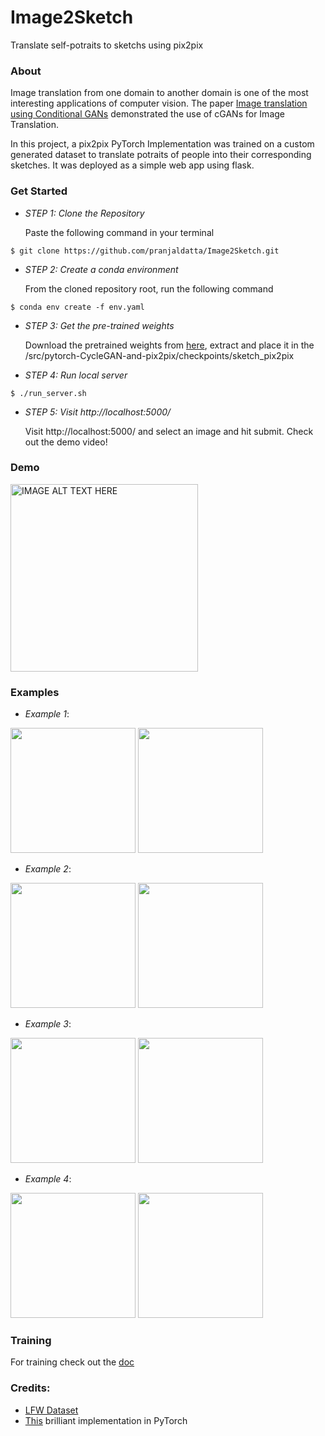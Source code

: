 # Image2Sketch
Translate self-potraits to sketchs using pix2pix

### About

Image translation from one domain to another domain is one of the most interesting applications of computer vision. 
The paper [Image translation using Conditional GANs](https://arxiv.org/pdf/1611.07004.pdf) demonstrated the use of cGANs for 
Image Translation.

In this project, a pix2pix PyTorch Implementation was trained on a custom generated dataset to translate potraits of people into their corresponding sketches. It was deployed as a simple web app using flask. 

### Get Started

* *STEP 1: Clone the Repository*
   
   Paste the following command in your terminal
```
$ git clone https://github.com/pranjaldatta/Image2Sketch.git
```

* *STEP 2: Create a conda environment* 

   From the cloned repository root, run the following command
```
$ conda env create -f env.yaml
```

* *STEP 3: Get the pre-trained weights*
   
   Download the pretrained weights from [here](https://drive.google.com/drive/folders/1fkHJesOOYjYWR9NH97iywD6TTuSJ7vDVusp=sharing), extract and place it in the /src/pytorch-CycleGAN-and-pix2pix/checkpoints/sketch_pix2pix

* *STEP 4: Run local server*
```
$ ./run_server.sh
```

* *STEP 5: Visit http://localhost:5000/*
    
   Visit http://localhost:5000/ and select an image and hit submit. 
   Check out the demo video!

### Demo

<a href="http://www.youtube.com/watch?feature=player_embedded&v=dLvr5bdT36s" target="_blank"><img src="http://img.youtube.com/vi/dLvr5bdT36s/0.jpg" alt="IMAGE ALT TEXT HERE" width="300" height="300"  /></a>


### Examples


* *Example 1*:

<img src="https://github.com/pranjaldatta/Image2Sketch/blob/master/examples/example1.jpeg" height=200 width=200></img> 
<img src="https://github.com/pranjaldatta/Image2Sketch/blob/master/examples/example1_result.jpeg" height=200 width=200></img> 

* *Example 2*:

<img src="https://github.com/pranjaldatta/Image2Sketch/blob/master/examples/example2.jpeg" height=200 width=200></img> 
<img src="https://github.com/pranjaldatta/Image2Sketch/blob/master/examples/example2_result.jpeg" height=200 width=200></img> 

* *Example 3*:

<img src="https://github.com/pranjaldatta/Image2Sketch/blob/master/examples/example3.jpg" height=200 width=200></img> 
<img src="https://github.com/pranjaldatta/Image2Sketch/blob/master/examples/example3_result.jpeg" height=200 width=200></img> 

* *Example 4*:

<img src="https://github.com/pranjaldatta/Image2Sketch/blob/master/examples/example4.jpg" height=200 width=200></img> 
<img src="https://github.com/pranjaldatta/Image2Sketch/blob/master/examples/example4_result.jpeg" height=200 width=200></img>


### Training
    
For training check out the [doc](https://github.com/pranjaldatta/Image2Sketch/blob/master/docs/TRAINING.md)
   

### Credits: 

* [LFW Dataset](http://vis-www.cs.umass.edu/lfw/)
* [This](https://github.com/junyanz/pytorch-CycleGAN-and-pix2pix) brilliant implementation in PyTorch

